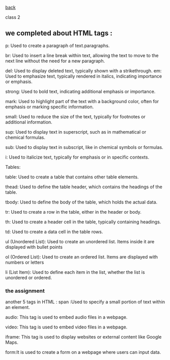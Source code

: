 [back](../README.md)


class 2
## we completed about HTML tags :
p: Used to create a paragraph of text.paragraphs.

br: Used to insert a line break within text, allowing the text to move to the next line without the need for a new paragraph.

del: Used to display deleted text, typically shown with a strikethrough.
em: Used to emphasize text, typically rendered in italics, indicating importance or emphasis.

strong: Used to bold text, indicating additional emphasis or importance.

mark: Used to highlight part of the text with a background color, often for emphasis or marking specific information.

small: Used to reduce the size of the text, typically for footnotes or additional information.

sup: Used to display text in superscript, such as in mathematical or chemical formulas.

sub: Used to display text in subscript, like in chemical symbols or formulas.

i: Used to italicize text, typically for emphasis or in specific contexts.

Tables:

table: Used to create a table that contains other table elements.

thead: Used to define the table header, which contains the headings of the table.

tbody: Used to define the body of the table, which holds the actual data.

tr: Used to create a row in the table, either in the header or body.

th: Used to create a header cell in the table, typically containing headings.

td: Used to create a data cell in the table rows.

ul (Unordered List):
 Used to create an unordered list.
Items inside it are displayed with bullet points

ol (Ordered List):
 Used to create an ordered list.
Items are displayed with numbers or letters

li (List Item):
 Used to define each item in the list, whether the list is unordered or ordered.
### the assignment 
 another 5 tags in HTML :
span :Used to specify a small portion of text within an element.

audio: This tag is used to embed audio files in a webpage.

video: This tag is used to embed video files in a webpage.

iframe: This tag is used to display websites or external content 
like Google Maps.

form:It is used to create a form on a webpage where users can input data.



